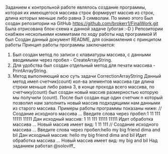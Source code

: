 Заданием к контрольной работе являлось создание программы, которая их имеющегося массива строк формирует массив из строк, длина которых меньше либо равна 3 символам.
По мимо этого
Был создан репозитории на GitHub https://github.com/brokerr1/FinalWork.git
Была отрисована блок-схема к данной задаче (убогая :-D )
Репозитории снабжен несколькими коммитами по ходу работы над программой
И был Создан данный документ README, для ознакомления с принципом работы
Принцип работы программы заключается:
1. Был создан метод по записи с клавиатуры массива, с данными вводимыми через пробел - CreateArrayString.
2. Для удобства был создан отдельный метод для печати массива - PrintArrayString.
3. Метод выполняющий всю суть задачи CorrectionArrayString 
    Данный метод имел счетчик(count) кол-ва элементов массива где длина строки меньше либо равна 3, в конце прохода всего массива,
    по счетчику(count) был создан новый массив размерностью которую мы получили (count). После был создан еще один счетчик n который позволил нам заполнить новый массив подходящими нам данными из старого массива.
Примеры работы программы показаны ниже:
//
Создание исходного массива ...
Введите слова через пробел:1 11 111 11111 11111
Дан исходный массив:
1 11 111 11111 11111
Идет обработка массива ...
Новый массив имеет вид:
1 11 111
//
Создание исходного массива ...
Введите слова через пробел:hello my big friend dima and bil
Дан исходный массив:
hello my big friend dima and bil
Идет обработка массива ...
Новый массив имеет вид:
my big and bil
Над заданием работал @soloviff_